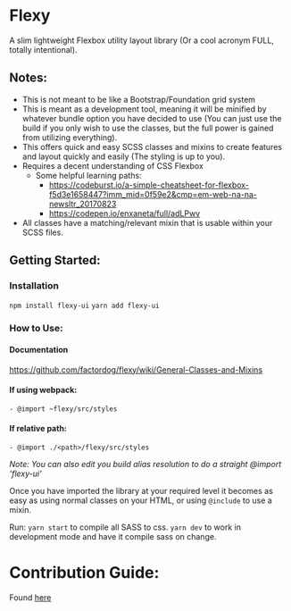 # Flexy
A slim lightweight Flexbox utility layout library (Or a cool acronym FULL, totally intentional).

## Notes:
- This is not meant to be like a Bootstrap/Foundation grid system
- This is meant as a development tool, meaning it will be minified by whatever bundle option you have decided to use (You can just use the build if you only wish to use the classes, but the full power is gained from utilizing everything).
- This offers quick and easy SCSS classes and mixins to create features and layout quickly and easily (The styling is up to you).
- Requires a decent understanding of CSS Flexbox
    - Some helpful learning paths:
        - https://codeburst.io/a-simple-cheatsheet-for-flexbox-f5d3e1658447?imm_mid=0f59e2&cmp=em-web-na-na-newsltr_20170823
        - https://codepen.io/enxaneta/full/adLPwv
- All classes have a matching/relevant mixin that is usable within your SCSS files.

## Getting Started:

### Installation
`npm install flexy-ui`
`yarn add flexy-ui`

### How to Use:
#### Documentation
https://github.com/factordog/flexy/wiki/General-Classes-and-Mixins
#### If using webpack:
    - @import ~flexy/src/styles
#### If relative path:
    - @import ./<path>/flexy/src/styles
*Note: You can also edit you build alias resolution to do a straight @import 'flexy-ui'*

Once you have imported the library at your required level it becomes as easy as using normal classes on your HTML,
or using `@include` to use a mixin.

Run:
`yarn start` to compile all SASS to css.
`yarn dev` to work in development mode and have it compile sass on change.

# Contribution Guide:
Found [here](https://github.com/factordog/flexy/blob/master/.github/contribution.md)
